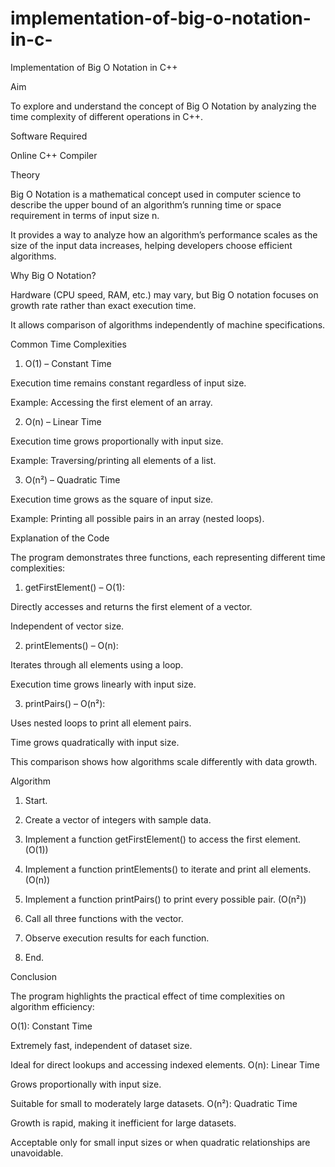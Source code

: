 # implementation-of-big-o-notation-in-c-
Implementation of Big O Notation in C++

Aim

To explore and understand the concept of Big O Notation by analyzing the time complexity of different operations in C++.

Software Required

Online C++ Compiler


Theory

Big O Notation is a mathematical concept used in computer science to describe the upper bound of an algorithm’s running time or space requirement in terms of input size n.

It provides a way to analyze how an algorithm’s performance scales as the size of the input data increases, helping developers choose efficient algorithms.

Why Big O Notation?

Hardware (CPU speed, RAM, etc.) may vary, but Big O notation focuses on growth rate rather than exact execution time.

It allows comparison of algorithms independently of machine specifications.

Common Time Complexities

1. O(1) – Constant Time

Execution time remains constant regardless of input size.

Example: Accessing the first element of an array.



2. O(n) – Linear Time

Execution time grows proportionally with input size.

Example: Traversing/printing all elements of a list.



3. O(n²) – Quadratic Time

Execution time grows as the square of input size.

Example: Printing all possible pairs in an array (nested loops).


Explanation of the Code

The program demonstrates three functions, each representing different time complexities:

1. getFirstElement() – O(1):

Directly accesses and returns the first element of a vector.

Independent of vector size.



2. printElements() – O(n):

Iterates through all elements using a loop.

Execution time grows linearly with input size.



3. printPairs() – O(n²):

Uses nested loops to print all element pairs.

Time grows quadratically with input size.

This comparison shows how algorithms scale differently with data growth.

Algorithm

1. Start.


2. Create a vector of integers with sample data.


3. Implement a function getFirstElement() to access the first element. (O(1))


4. Implement a function printElements() to iterate and print all elements. (O(n))


5. Implement a function printPairs() to print every possible pair. (O(n²))


6. Call all three functions with the vector.


7. Observe execution results for each function.


8. End.


Conclusion

The program highlights the practical effect of time complexities on algorithm efficiency:

O(1): Constant Time

Extremely fast, independent of dataset size.

Ideal for direct lookups and accessing indexed elements.
O(n): Linear Time

Grows proportionally with input size.

Suitable for small to moderately large datasets.
O(n²): Quadratic Time

Growth is rapid, making it inefficient for large datasets.

Acceptable only for small input sizes or when quadratic relationships are unavoidable.
